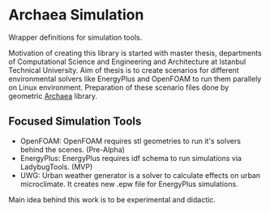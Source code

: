 # Archaea Simulation

Wrapper definitions for simulation tools.

Motivation of creating this library is started with master thesis, departments of Computational
Science and Engineering and Architecture at Istanbul Technical University. 
Aim of thesis is to create scenarios for different environmental
solvers like EnergyPlus and OpenFOAM to run them parallely on Linux environment.
Preparation of these scenario files done by geometric [Archaea](https://github.com/archaeans/archaea) library.


## Focused Simulation Tools

- OpenFOAM: OpenFOAM requires stl geometries to run it's solvers
behind the scenes. (Pre-Alpha)
- EnergyPlus: EnergyPlus requires idf schema to run simulations via LadybugTools. (MVP)
- UWG: Urban weather generator is a solver to calculate effects on urban microclimate.
It creates new .epw file for EnergyPlus simulations.

Main idea behind this work is to be experimental and didactic. 
